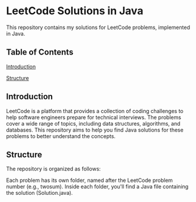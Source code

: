 # LeetCode Solutions in Java
This repository contains my solutions for LeetCode problems, implemented in Java.

## Table of Contents
[Introduction](##Introduction)

[Structure](##Structure)

## Introduction
LeetCode is a platform that provides a collection of coding challenges to help software engineers prepare for technical interviews. The problems cover a wide range of topics, including data structures, algorithms, and databases. This repository aims to help you find Java solutions for these problems to better understand the concepts.

 ## Structure
The repository is organized as follows:

Each problem has its own folder, named after the LeetCode problem number (e.g., twosum).
Inside each folder, you'll find a Java file containing the solution (Solution.java).
